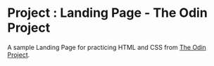 # Project : Landing Page - The Odin Project

A sample Landing Page for practicing HTML and CSS from [The Odin Project](https://www.theodinproject.com/about).